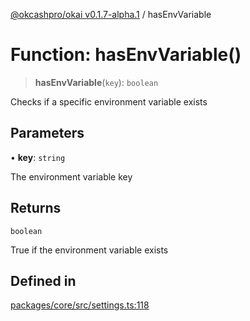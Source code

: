[@okcashpro/okai v0.1.7-alpha.1](../index.md) / hasEnvVariable

# Function: hasEnvVariable()

> **hasEnvVariable**(`key`): `boolean`

Checks if a specific environment variable exists

## Parameters

• **key**: `string`

The environment variable key

## Returns

`boolean`

True if the environment variable exists

## Defined in

[packages/core/src/settings.ts:118](https://github.com/okcashpro/okai/blob/main/packages/core/src/settings.ts#L118)
